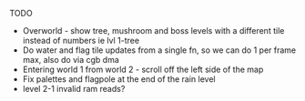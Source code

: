 TODO 

* Overworld - show tree, mushroom and boss levels with a different tile instead of numbers ie lvl 1-tree
* Do water and flag tile updates from a single fn, so we can do 1 per frame max, also do via cgb dma
* Entering world 1 from world 2 - scroll off the left side of the map
* Fix palettes and flagpole at the end of the rain level
* level 2-1 invalid ram reads?
